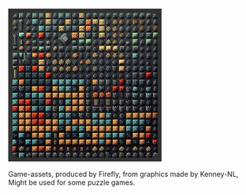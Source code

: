 ![preview](https://raw.githubusercontent.com/fccm2/abstract-rts-01/refs/heads/result/_preview.png)

Game-assets, produced by Firefly, from graphics made by Kenney-NL,  
Might be used for some puzzle games.
